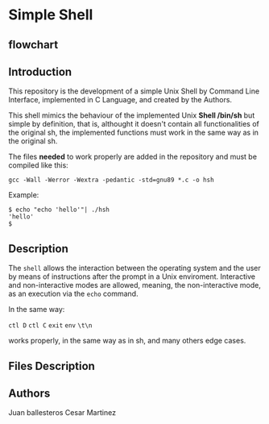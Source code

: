 # Simple Shell

## flowchart


## Introduction

This repository is the development of a simple Unix Shell by Command Line Interface, implemented in C Language, and created by the Authors.

This shell mimics the behaviour of the implemented Unix **Shell /bin/sh** but simple by definition, that is, althought it doesn't contain all functionalities of the original sh, the implemented functions must work in the same way as in the original sh.

The files **needed** to work properly are added in the repository and must be compiled like this:

    gcc -Wall -Werror -Wextra -pedantic -std=gnu89 *.c -o hsh

Example:



    $ echo "echo 'hello'"| ./hsh
    'hello'
    $

## Description

The `shell` allows the interaction between the operating system and the user by means of instructions after the prompt in a Unix enviroment.
Interactive and non-interactive modes are allowed, meaning, the non-interactive mode, as an execution via the `echo` command.

In the same way:

`ctl D`
`ctl C`
`exit`
`env`
`\t\n`

works properly, in the same way as in sh, and many others edge cases.

## Files Description

## Authors

Juan ballesteros
Cesar Martinez
